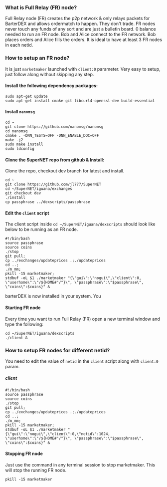 ### What is Full Relay (FR) node?

Full Relay node (FR) creates the p2p network & only relays packets for BarterDEX and allows ordermatch to happen. They don't trade. FR nodes never touch any funds of any sort and are just a bulletin board. 0 balance needed to run an FR node. Bob and Alice connect to the FR network. Bob places orders and Alice fills the orders. It is ideal to have at least 3 FR nodes in each netid.

### How to setup an FR node?

It is just `marketmaker` launched with `client:0` parameter. Very easy to setup, just follow along without skipping any step.

#### Install the following dependency packages:

```shell
sudo apt-get update
sudo apt-get install cmake git libcurl4-openssl-dev build-essential
```

#### Install `nanomsg`

```shell
cd ~
git clone https://github.com/nanomsg/nanomsg
cd nanomsg
cmake . -DNN_TESTS=OFF -DNN_ENABLE_DOC=OFF
make -j2
sudo make install
sudo ldconfig
```
#### Clone the SuperNET repo from github & Install:
Clone the repo, checkout dev branch for latest and install.

```shell
cd ~
git clone https://github.com/jl777/SuperNET
cd ~/SuperNET/iguana/exchanges
git checkout dev
./install
cp passphrase ../dexscripts/passphrase
```

#### Edit the `client` script
The client script inside `cd ~/SuperNET/iguana/dexscripts` should look like below to be running as an FR node.

```shell
#!/bin/bash
source passphrase
source coins
./stop
git pull;
cp ../exchanges/updateprices .;./updateprices
cd ..; 
./m_mm;
pkill -15 marketmaker; 
stdbuf -oL $1 ./marketmaker "{\"gui\":\"nogui\",\"client\":0, \"userhome\":\"/${HOME#"/"}\", \"passphrase\":\"$passphrase\", \"coins\":$coins}" &
```
barterDEX is now installed in your system. You

#### Starting FR node

Every time you want to run Full Relay (FR) open a new terminal window and type the following:
```shell
cd ~/SuperNET/iguana/dexscripts
./client &
```

### How to setup FR nodes for different netid?
You need to edit the value of `netid` in the `client` script along with `client:0` param.

##### client

```shell
#!/bin/bash
source passphrase
source coins
./stop
git pull;
cp ../exchanges/updateprices .;./updateprices
cd ..; 
./m_mm;
pkill -15 marketmaker; 
stdbuf -oL $1 ./marketmaker "{\"gui\":\"nogui\",\"client\":0,\"netid\":1024, \"userhome\":\"/${HOME#"/"}\", \"passphrase\":\"$passphrase\", \"coins\":$coins}" &
```

#### Stopping FR node
Just use the command in any terminal session to stop marketmaker. This will stop the running FR node.

```shell
pkill -15 marketmaker
```